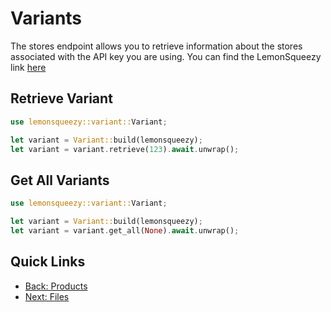 # Variants

The stores endpoint allows you to retrieve information about the stores associated with the API key you are using. 
You can find the LemonSqueezy link [here](https://docs.lemonsqueezy.com/api/variants)

## Retrieve Variant

```rust
use lemonsqueezy::variant::Variant;

let variant = Variant::build(lemonsqueezy);
let variant = variant.retrieve(123).await.unwrap();
```

## Get All Variants

```rust
use lemonsqueezy::variant::Variant;

let variant = Variant::build(lemonsqueezy);
let variant = variant.get_all(None).await.unwrap();
```

## Quick Links 
- [Back: Products](products.md)
- [Next: Files](files.md)